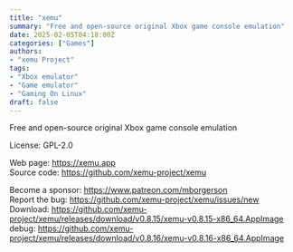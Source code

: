 ```yaml
---
title: "xemu"
summary: "Free and open-source original Xbox game console emulation"
date: 2025-02-05T04:18:00Z
categories: ["Games"]
authors:
- "xemu Project"
tags: 
- "Xbox emulator"
- "Game emulator"
- "Gaming On Linux"
draft: false
---
```


Free and open-source original Xbox game console emulation

License: GPL-2.0

Web page: <https://xemu.app>  
Source code: <https://github.com/xemu-project/xemu>

Become a sponsor: <https://www.patreon.com/mborgerson>  
Report the bug: <https://github.com/xemu-project/xemu/issues/new>  
Download: <https://github.com/xemu-project/xemu/releases/download/v0.8.15/xemu-v0.8.15-x86_64.AppImage>  
debug: <https://github.com/xemu-project/xemu/releases/download/v0.8.16/xemu-v0.8.16-x86_64.AppImage>
